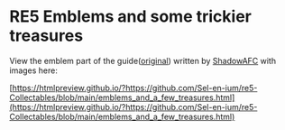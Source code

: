# RE5 Emblems and some trickier treasures

View the emblem part of the guide([original](https://www.playstationtrophies.org/forum/topic/149429-weapon-emblem-amp-treasure-locations/)) written by [ShadowAFC](https://www.playstationtrophies.org/forum/profile/59847-shadowafc/) with images here:

[https://htmlpreview.github.io/?https://github.com/Sel-en-ium/re5-Collectables/blob/main/emblems_and_a_few_treasures.html](https://htmlpreview.github.io/?https://github.com/Sel-en-ium/re5-Collectables/blob/main/emblems_and_a_few_treasures.html)
